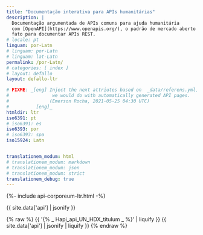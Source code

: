 ```yaml
---
title: "Documentação interativa para APIs humanitárias"
description: |
  Documentação argumentada de APIs comuns para ajuda humanitária
  com [OpenAPI](https://www.openapis.org/), o padrão de mercado aberto de
  fato para documentar APIs REST.
# locale: pt
linguam: por-Latn
# linguam: por-Latn
# linguam: lat-Latn
permalink: /por-Latn/
# categories: [ index ]
# layout: defallo
layout: defallo-ltr

# FIXME: _[eng] Inject the next attriutes based on  _data/referens.yml, like
#                we would do with automatically generated API pages.
#               (Emerson Rocha, 2021-05-25 04:30 UTC)
#          [eng]_
htmldir: ltr
iso6391: pt
# iso6391: es
iso6393: por
# iso6393: spa
iso15924: Latn


translationem_modum: html
# translationem_modum: markdown
# translationem_modum: json
# translationem_modum: strict
translationem_debug: true
---
```


{%- include api-corporeum-ltr.html -%}


{{ site.data['api'] | jsonify }}

{% raw %}
{{ '{% _  Hapi_api_UN_HDX_titulum  _ %}' | liquify }}
{{ site.data['api'] | jsonify | liquify }}
{% endraw %}
